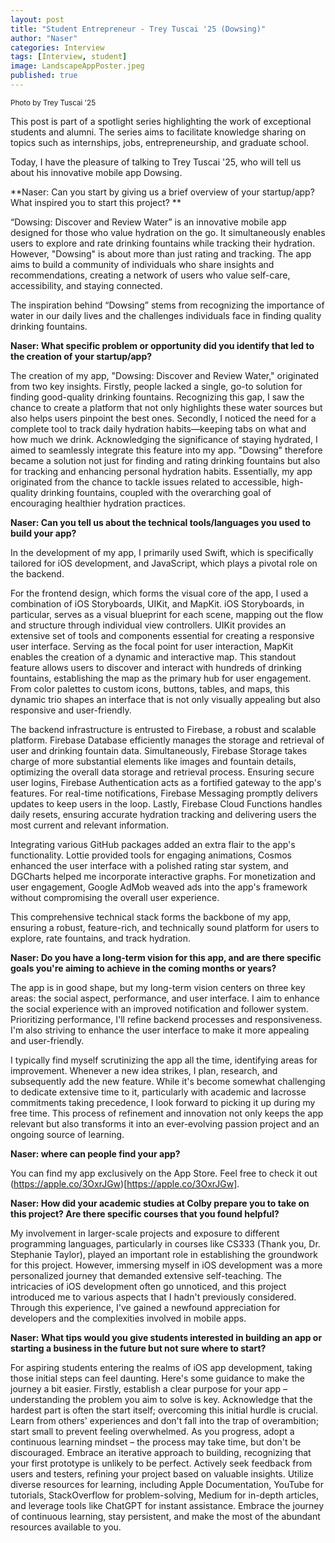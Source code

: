 ```yaml
---
layout: post
title: "Student Entrepreneur - Trey Tuscai '25 (Dowsing)"
author: "Naser"
categories: Interview
tags: [Interview, student]
image: LandscapeAppPoster.jpeg
published: true
---
```

<sup>Photo by Trey Tuscai '25</sup>
  

This post is part of a spotlight series highlighting the work of exceptional students and alumni.  The series aims to facilitate knowledge sharing on topics such as internships, jobs, entrepreneurship, and graduate school.  


Today, I have the pleasure of talking to Trey Tuscai '25, who will tell us about his innovative mobile app Dowsing.


**Naser: Can you start by giving us a brief overview of your startup/app? What inspired you to start this project? **

“Dowsing: Discover and Review Water” is an innovative mobile app designed for those who value hydration on the go. It simultaneously enables users to explore and rate drinking fountains while tracking their hydration. However, "Dowsing" is about more than just rating and tracking. The app aims to build a community of individuals who share insights and recommendations, creating a network of users who value self-care, accessibility, and staying connected. 

The inspiration behind “Dowsing” stems from recognizing the importance of water in our daily lives and the challenges individuals face in finding quality drinking fountains.


**Naser: What specific problem or opportunity did you identify that led to the creation of your startup/app?**

The creation of my app, "Dowsing: Discover and Review Water," originated from two key insights. Firstly, people lacked a single, go-to solution for finding good-quality drinking fountains. Recognizing this gap, I saw the chance to create a platform that not only highlights these water sources but also helps users pinpoint the best ones. Secondly, I noticed the need for a complete tool to track daily hydration habits—keeping tabs on what and how much we drink. Acknowledging the significance of staying hydrated, I aimed to seamlessly integrate this feature into my app. "Dowsing" therefore became a solution not just for finding and rating drinking fountains but also for tracking and enhancing personal hydration habits. Essentially, my app originated from the chance to tackle issues related to accessible, high-quality drinking fountains, coupled with the overarching goal of encouraging healthier hydration practices.


**Naser: Can you tell us about the technical tools/languages you used to build your app?**

In the development of my app, I primarily used Swift, which is specifically tailored for iOS development, and JavaScript, which plays a pivotal role on the backend.

For the frontend design, which forms the visual core of the app, I used a combination of iOS Storyboards, UIKit, and MapKit. iOS Storyboards, in particular, serves as a visual blueprint for each scene, mapping out the flow and structure through individual view controllers. UIKit provides an extensive set of tools and components essential for creating a responsive user interface. Serving as the focal point for user interaction, MapKit enables the creation of a dynamic and interactive map. This standout feature allows users to discover and interact with hundreds of drinking fountains, establishing the map as the primary hub for user engagement. From color palettes to custom icons, buttons, tables, and maps, this dynamic trio shapes an interface that is not only visually appealing but also responsive and user-friendly.

The backend infrastructure is entrusted to Firebase, a robust and scalable platform. Firebase Database efficiently manages the storage and retrieval of user and drinking fountain data. Simultaneously, Firebase Storage takes charge of more substantial elements like images and fountain details, optimizing the overall data storage and retrieval process. Ensuring secure user logins, Firebase Authentication acts as a fortified gateway to the app's features. For real-time notifications, Firebase Messaging promptly delivers updates to keep users in the loop. Lastly, Firebase Cloud Functions handles daily resets, ensuring accurate hydration tracking and delivering users the most current and relevant information.

Integrating various GitHub packages added an extra flair to the app's functionality. Lottie provided tools for engaging animations, Cosmos enhanced the user interface with a polished rating star system, and DGCharts helped me incorporate interactive graphs. For monetization and user engagement, Google AdMob weaved ads into the app's framework without compromising the overall user experience.

This comprehensive technical stack forms the backbone of my app, ensuring a robust, feature-rich, and technically sound platform for users to explore, rate fountains, and track hydration.


**Naser: Do you have a long-term vision for this app, and are there specific goals you're aiming to achieve in the coming months or years?**

The app is in good shape, but my long-term vision centers on three key areas: the social aspect, performance, and user interface. I aim to enhance the social experience with an improved notification and follower system. Prioritizing performance, I'll refine backend processes and responsiveness. I'm also striving to enhance the user interface to make it more appealing and user-friendly.

 I typically find myself scrutinizing the app all the time, identifying areas for improvement. Whenever a new idea strikes, I plan, research, and subsequently add the new feature. While it's become somewhat challenging to dedicate extensive time to it, particularly with academic and lacrosse commitments taking precedence, I look forward to picking it up during my free time. This process of refinement and innovation not only keeps the app relevant but also transforms it into an ever-evolving passion project and an ongoing source of learning.


**Naser: where can people find your app?**

You can find my app exclusively on the App Store. Feel free to check it out (https://apple.co/3OxrJGw)[https://apple.co/3OxrJGw].


**Naser: How did your academic studies at Colby prepare you to take on this project?  Are there specific courses that you found helpful?**

My involvement in larger-scale projects and exposure to different programming languages, particularly in courses like CS333 (Thank you, Dr. Stephanie Taylor), played an important role in establishing the groundwork for this project. However, immersing myself in iOS development was a more personalized journey that demanded extensive self-teaching. The intricacies of iOS development often go unnoticed, and this project introduced me to various aspects that I hadn't previously considered. Through this experience, I've gained a newfound appreciation for developers and the complexities involved in mobile apps.


**Naser: What tips would you give students interested in building an app or starting a business in the future but not sure where to start?** 

For aspiring students entering the realms of iOS app development, taking those initial steps can feel daunting. Here's some guidance to make the journey a bit easier.  Firstly, establish a clear purpose for your app – understanding the problem you aim to solve is key. Acknowledge that the hardest part is often the start itself; overcoming this initial hurdle is crucial. Learn from others' experiences and don't fall into the trap of overambition; start small to prevent feeling overwhelmed. As you progress, adopt a continuous learning mindset – the process may take time, but don't be discouraged. Embrace an iterative approach to building, recognizing that your first prototype is unlikely to be perfect. Actively seek feedback from users and testers, refining your project based on valuable insights. Utilize diverse resources for learning, including Apple Documentation, YouTube for tutorials, StackOverflow for problem-solving, Medium for in-depth articles, and leverage tools like ChatGPT for instant assistance. Embrace the journey of continuous learning, stay persistent, and make the most of the abundant resources available to you.
